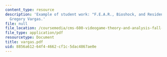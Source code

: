 ```yaml
---
content_type: resource
description: 'Example of student work: "F.E.A.R., Bioshock, and Resident Evil I" by
  Gregory Vargas.'
file: null
file_location: /coursemedia/cms-600-videogame-theory-and-analysis-fall-2007/8856a61264f44662cf1c5dac4867ae0e_vargas.pdf
file_type: application/pdf
resourcetype: Document
title: vargas.pdf
uid: 8856a612-64f4-4662-cf1c-5dac4867ae0e
---
```

